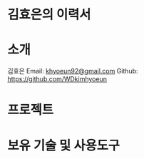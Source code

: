 # 김효은의 이력서

# 소개
김효은
Email: khyoeun92@gmail.com
Github: https://github.com/WDkimhyoeun

# 프로젝트

# 보유 기술 및 사용도구
